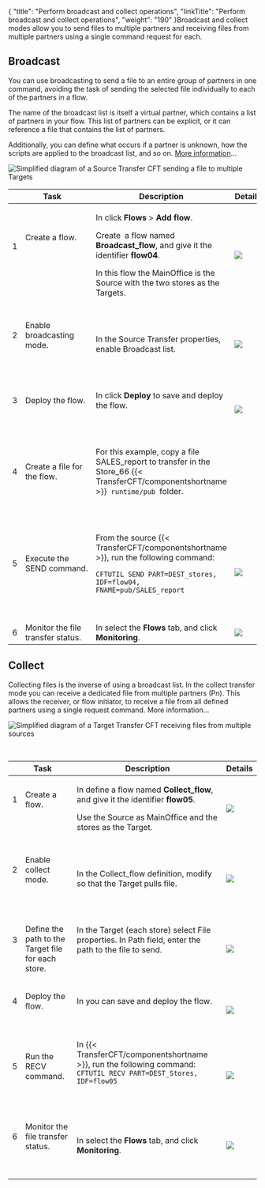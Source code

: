 {
    "title": "Perform broadcast and collect operations",
    "linkTitle": "Perform broadcast and collect operations",
    "weight": "190"
}Broadcast and collect modes allow you to send files to multiple partners and receiving files from multiple partners using a single command request for each.

## Broadcast

You can use broadcasting to send a file to an entire group of partners in one command, avoiding the task of sending the selected file individually to each of the partners in a flow.

The name of the broadcast list is itself a virtual partner, which contains a list of partners in your flow. This list of partners can be explicit, or it can reference a file that contains the list of partners.

Additionally, you can define what occurs if a partner is unknown, how the scripts are applied to the broadcast list, and so on. [More information](../../../concepts/transfer_command_overview/broadcast_collect)...

<img src="/Images/TransferCFT/Broadcast_w_cg.png" class="maxWidth" alt="Simplified diagram of a Source Transfer CFT sending a file to multiple Targets" />

<table>
   <thead>
      <tr>
<th  colspan="2" >  Task         </th>
<th  >Description         </th>
<th  >Details         </th>
      </tr>
   </thead>
   <tbody>
      <tr>
         <td><p>1</p>
<p> </p>         </td>
         <td><p>Create a flow.</p>
<p> </p>
<p><br />
</p>         </td>
         <td><p>In click <strong>Flows</strong> &gt; <strong>Add flow</strong>.</p>
<p>Create  a flow named <strong>Broadcast_flow</strong>, and give it the identifier <strong>flow04</strong>.</p>
<p>In this flow the MainOffice is the Source with the two stores as the Targets.</p>         </td>
         <td><a href="../intro_cg_task_catalog/t_defineflow_broadcast"><img src="/Images/TransferCFT/mapArrow.png" /></a>         </td>
      </tr>
      <tr>
         <td><p>2</p>
<p> </p>         </td>
         <td><p>Enable broadcasting mode.</p>
<p> </p>         </td>
         <td><p> </p>
<p>In the Source Transfer properties, enable Broadcast list.</p>
<p> </p>         </td>
         <td><a href="../intro_cg_task_catalog/t_defineflow_broadcast#enable_broadcast_cg"><img src="/Images/TransferCFT/mapArrow.png" /></a>         </td>
      </tr>
      <tr>
         <td><p>3</p>
<p> </p>         </td>
         <td><p>Deploy the flow.</p>
<p> </p>         </td>
         <td><p>In click <strong>Deploy</strong> to save and deploy the flow.</p>
<p> </p>         </td>
         <td><a href="../intro_cg_task_catalog/t_savedeployflow"><img src="/Images/TransferCFT/mapArrow.png" /></a>         </td>
      </tr>
      <tr>
         <td><p>4</p>
<p> </p>         </td>
         <td><p>Create a file for the flow.</p>
<p> </p>         </td>
         <td><p>For this example, copy a file SALES_report to transfer in the Store_66 {{< TransferCFT/componentshortname  >}}<code> runtime/pub </code>folder.</p>
<p> </p>         </td>
         <td>          </td>
      </tr>
      <tr>
         <td><p>5</p>
<p> </p>         </td>
         <td><p>Execute the SEND command.</p>
<p> </p>         </td>
         <td><p>From the source {{< TransferCFT/componentshortname  >}}, run the following command:</p>
<p><code>CFTUTIL SEND PART=DEST_stores, IDF=flow04, FNAME=pub/SALES_report</code></p>
<p> </p>         </td>
         <td><a href="../../../c_intro_userinterfaces/about_cftutil"><img src="/Images/TransferCFT/mapArrow.png" /></a>         </td>
      </tr>
      <tr>
         <td>6         </td>
         <td>Monitor the file transfer status.         </td>
         <td>In select the <strong>Flows</strong> tab, and click <strong>Monitoring</strong>.         </td>
         <td><a href="../intro_cg_task_catalog/c_flow_monitoring"><img src="/Images/TransferCFT/mapArrow.png" /></a>         </td>
      </tr>
   </tbody>
</table>

## Collect

Collecting files is the inverse of using a broadcast list. In the collect transfer mode you can receive a dedicated file from multiple partners (P*n*). This allows the receiver, or flow initiator, to receive a file from all defined partners using a single request command. More information...

![Simplified diagram of a Target Transfer CFT receiving files from multiple sources](/Images/TransferCFT/TransferCFT_Collect_w_CG.png)

 

<table>
   <thead>
      <tr>
<th  colspan="2" >  Task         </th>
<th  >Description         </th>
<th >Details         </th>
      </tr>
   </thead>
   <tbody>
      <tr>
         <td><p>1</p>
<p> </p>         </td>
         <td><p>Create a flow.</p>
<p><br />
</p>         </td>
         <td><p>In define a flow named <strong>Collect_flow</strong>, and give it the identifier <strong>flow05</strong>.</p>
<p>Use the Source as MainOffice and the stores as the Target.<br />
</p>         </td>
         <td><a href="../intro_cg_task_catalog/t_define_simpleflow"><img src="/Images/TransferCFT/mapArrow.png" /></a>         </td>
      </tr>
      <tr>
         <td><p>2</p>
<p> </p>         </td>
         <td><p>Enable collect mode.</p>
<p> </p>         </td>
         <td><p> </p>
<p>In the Collect_flow definition, modify so that the Target pulls file.</p>
<p> </p>         </td>
         <td><a href="../intro_cg_task_catalog/t_defineflow_collect"><img src="/Images/TransferCFT/mapArrow.png" /></a>         </td>
      </tr>
      <tr>
         <td><p>3</p>
<p> </p>         </td>
         <td>Define the path to the Target file for each store.         </td>
         <td><p>In the Target (each store) select File properties. In Path field, enter the path to the file to send.</p>
<p> </p>         </td>
         <td><a href="../intro_cg_task_catalog/t_collect_target_properties"><img src="/Images/TransferCFT/mapArrow.png" /></a>         </td>
      </tr>
      <tr>
         <td><p>4</p>
<p> </p>         </td>
         <td><p>Deploy the flow.</p>
<p> </p>         </td>
         <td><p>In you can save and deploy the flow.</p>
<p> </p>         </td>
         <td><a href="../intro_cg_task_catalog/t_savedeployflow"><img src="/Images/TransferCFT/mapArrow.png" /></a>         </td>
      </tr>
      <tr>
         <td><p>5</p>
<p> </p>         </td>
         <td><p>Run the RECV command.</p>
<p> </p>         </td>
         <td>In {{< TransferCFT/componentshortname  >}}, run the following command: <code></code><code>CFTUTIL RECV PART=DEST_Stores, IDF=flow05</code>
<p> </p>         </td>
         <td><a href="../../../c_intro_userinterfaces/about_cftutil"><img src="/Images/TransferCFT/mapArrow.png" /></a>         </td>
      </tr>
      <tr>
         <td><p>6</p>
<p> </p>         </td>
         <td><p>Monitor the file transfer status.</p>
<p> </p>         </td>
         <td><p>In select the <strong>Flows</strong> tab, and click <strong>Monitoring</strong>.</p>         </td>
         <td><a href="../intro_cg_task_catalog/c_flow_monitoring"><img src="/Images/TransferCFT/mapArrow.png" /></a>         </td>
      </tr>
   </tbody>
</table>

